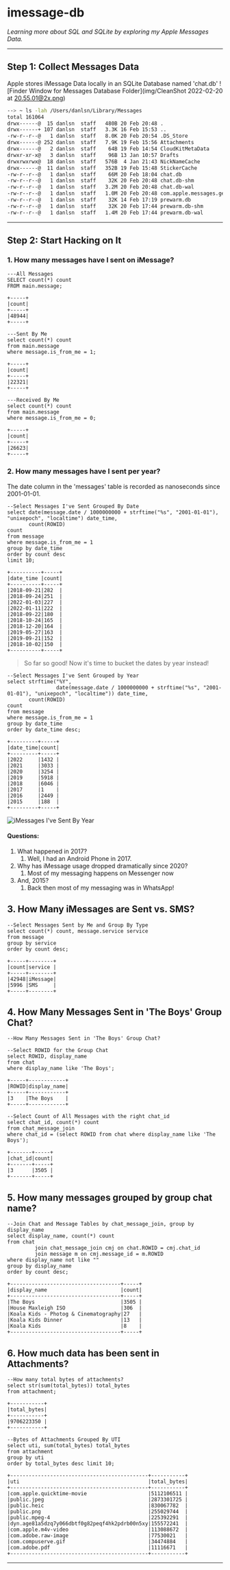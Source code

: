 # imessage-db

_Learning more about SQL and SQLite by exploring my Apple Messages Data._
___

## Step 1: Collect Messages Data

Apple stores iMessage Data locally in an SQLite Database named 'chat.db'
![Finder Window for Messages Database Folder](img/CleanShot 2022-02-20 at 20.55.01@2x.png)
```bash
--> ~ ls -lah /Users/danlsn/Library/Messages
total 161064
drwx------@  15 danlsn  staff   480B 20 Feb 20:48 .
drwx------+ 107 danlsn  staff   3.3K 16 Feb 15:53 ..
-rw-r--r--@   1 danlsn  staff   8.0K 20 Feb 20:54 .DS_Store
drwx------@ 252 danlsn  staff   7.9K 19 Feb 15:56 Attachments
drwx------@   2 danlsn  staff    64B 19 Feb 14:54 CloudKitMetaData
drwxr-xr-x@   3 danlsn  staff    96B 13 Jan 10:57 Drafts
drwxrwxrwx@  18 danlsn  staff   576B  4 Jan 21:43 NickNameCache
drwx------@  11 danlsn  staff   352B 19 Feb 15:48 StickerCache
-rw-r--r--@   1 danlsn  staff    66M 20 Feb 18:04 chat.db
-rw-r--r--@   1 danlsn  staff    32K 20 Feb 20:48 chat.db-shm
-rw-r--r--@   1 danlsn  staff   3.2M 20 Feb 20:48 chat.db-wal
-rw-r--r--@   1 danlsn  staff   1.0M 20 Feb 20:48 com.apple.messages.geometrycache_v6.plist
-rw-r--r--@   1 danlsn  staff    32K 14 Feb 17:19 prewarm.db
-rw-r--r--@   1 danlsn  staff    32K 20 Feb 17:44 prewarm.db-shm
-rw-r--r--@   1 danlsn  staff   1.4M 20 Feb 17:44 prewarm.db-wal
```

___

## Step 2: Start Hacking on It

### 1. How many messages have I sent on iMessage?

```sqlite
---All Messages
SELECT count(*) count
FROM main.message;

+-----+
|count|
+-----+
|48944|
+-----+

---Sent By Me
select count(*) count
from main.message
where message.is_from_me = 1;

+-----+
|count|
+-----+
|22321|
+-----+

---Received By Me
select count(*) count
from main.message
where message.is_from_me = 0;

+-----+
|count|
+-----+
|26623|
+-----+
```

### 2. How many messages have I sent per year?

The date column in the 'messages' table is recorded as nanoseconds since 2001-01-01.

```sqlite
--Select Messages I've Sent Grouped By Date
select date(message.date / 1000000000 + strftime("%s", "2001-01-01"), "unixepoch", "localtime") date_time,
       count(ROWID)                                                                             count
from message
where message.is_from_me = 1
group by date_time
order by count desc
limit 10;

+----------+-----+
|date_time |count|
+----------+-----+
|2018-09-21|282  |
|2018-09-24|251  |
|2022-01-03|227  |
|2022-01-11|222  |
|2018-09-22|180  |
|2018-10-24|165  |
|2018-12-20|164  |
|2019-05-27|163  |
|2019-09-21|152  |
|2018-10-02|150  |
+----------+-----+
```

> So far so good! Now it's time to bucket the dates by year instead!

```sqlite
--Select Messages I've Sent Grouped by Year
select strftime("%Y",
                date(message.date / 1000000000 + strftime("%s", "2001-01-01"), "unixepoch", "localtime")) date_time,
       count(ROWID)                                                                                       count
from message
where message.is_from_me = 1
group by date_time
order by date_time desc;

+---------+-----+
|date_time|count|
+---------+-----+
|2022     |1432 |
|2021     |3033 |
|2020     |3254 |
|2019     |5918 |
|2018     |6046 |
|2017     |1    |
|2016     |2449 |
|2015     |188  |
+---------+-----+
```
![iMessages I've Sent By Year](img/MessagesSentPerYear.png)
#### Questions:

1. What happened in 2017?
    1. Well, I had an Android Phone in 2017.
2. Why has iMessage usage dropped dramatically since 2020?
    1. Most of my messaging happens on Messenger now
3. And, 2015?
    1. Back then most of my messaging was in WhatsApp!

## 3. How Many iMessages are Sent vs. SMS?

```sqlite
--Select Messages Sent by Me and Group By Type
select count(*) count, message.service service
from message
group by service
order by count desc;

+-----+--------+
|count|service |
+-----+--------+
|42948|iMessage|
|5996 |SMS     |
+-----+--------+
```

## 4. How Many Messages Sent in 'The Boys' Group Chat?

```sqlite
--How Many Messages Sent in 'The Boys' Group Chat?

--Select ROWID for the Group Chat
select ROWID, display_name
from chat
where display_name like 'The Boys';

+-----+------------+
|ROWID|display_name|
+-----+------------+
|3    |The Boys    |
+-----+------------+

--Select Count of All Messages with the right chat_id
select chat_id, count(*) count
from chat_message_join
where chat_id = (select ROWID from chat where display_name like 'The Boys');

+-------+-----+
|chat_id|count|
+-------+-----+
|3      |3505 |
+-------+-----+
```

## 5. How many messages grouped by group chat name?

```sqlite
--Join Chat and Message Tables by chat_message_join, group by display_name
select display_name, count(*) count
from chat
         join chat_message_join cmj on chat.ROWID = cmj.chat_id
         join message m on cmj.message_id = m.ROWID
where display_name not like ""
group by display_name
order by count desc;

+------------------------------------+-----+
|display_name                        |count|
+------------------------------------+-----+
|The Boys                            |3505 |
|House Maxleigh ISO                  |306  |
|Koala Kids - Photog & Cinematography|27   |
|Koala Kids Dinner                   |13   |
|Koala Kids                          |8    |
+------------------------------------+-----+
```

## 6. How much data has been sent in Attachments?

```sqlite
--How many total bytes of attachments?
select str(sum(total_bytes)) total_bytes
from attachment;

+-----------+
|total_bytes|
+-----------+
|9706223350 |
+-----------+

--Bytes of Attachments Grouped By UTI
select uti, sum(total_bytes) total_bytes
from attachment
group by uti
order by total_bytes desc limit 10;

+---------------------------------------------+-----------+
|uti                                          |total_bytes|
+---------------------------------------------+-----------+
|com.apple.quicktime-movie                    |5112106511 |
|public.jpeg                                  |2873301725 |
|public.heic                                  |830067782  |
|public.png                                   |255029744  |
|public.mpeg-4                                |225392291  |
|dyn.age81a5dzq7y066dbtf0g82peqf4hk2pdrb00n5xy|155572241  |
|com.apple.m4v-video                          |113088672  |
|com.adobe.raw-image                          |77530021   |
|com.compuserve.gif                           |34474884   |
|com.adobe.pdf                                |11116671   |
+---------------------------------------------+-----------+
```

___
